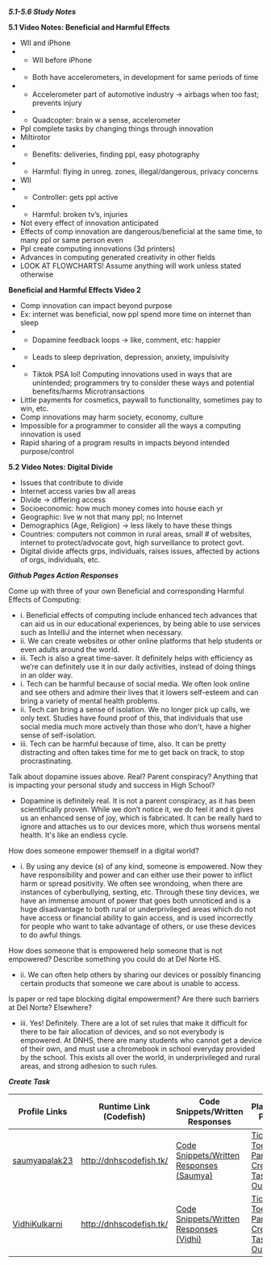 **_5.1-5.6 Study Notes_**

**5.1 Video Notes: Beneficial and Harmful Effects**
* WII and iPhone
* * WII before iPhone
* * Both have accelerometers, in development for same periods of time
* * Accelerometer part of automotive industry → airbags when too fast; prevents injury
* * Quadcopter: brain w a sense, accelerometer
* Ppl complete tasks by changing things through innovation
* Miltirotor
* * Benefits: deliveries, finding ppl, easy photography
* * Harmful: flying in unreg. zones, illegal/dangerous, privacy concerns
* WII
* * Controller: gets ppl active
* * Harmful: broken tv’s, injuries
* Not every effect of innovation anticipated
* Effects of comp innovation are dangerous/beneficial at the same time, to many ppl or same person even
* Ppl create computing innovations (3d printers)
* Advances in computing generated creativity in other fields
* LOOK AT FLOWCHARTS! Assume anything will work unless stated otherwise

**Beneficial and Harmful Effects Video 2**
* Comp innovation can impact beyond purpose
* Ex: internet was beneficial, now ppl spend more time on internet than sleep
* * Dopamine feedback loops → like, comment, etc: happier
* * Leads to sleep deprivation, depression, anxiety, impulsivity
* * Tiktok PSA lol!
Computing innovations used in ways that are unintended; programmers try to consider these ways and potential benefits/harms
Microtransactions
* Little payments for cosmetics, paywall to functionality, sometimes pay to win, etc.
* Comp innovations may harm society, economy, culture
* Impossible for a programmer to consider all the ways a computing innovation is used
* Rapid sharing of a program results in impacts beyond intended purpose/control


**5.2 Video Notes: Digital Divide**
* Issues that contribute to divide
* Internet access varies bw all areas
* Divide → differing access
* Socioeconomic: how much money comes into house each yr
* Geographic: live  w not that many ppl; no Internet
* Demographics (Age, Religion) → less likely to have these things
* Countries: computers not common in rural areas, small # of websites, internet to protect/advocate govt, high surveillance to protect govt.
* Digital divide affects grps, individuals, raises issues, affected by actions of orgs, individuals, etc.


**_Github Pages Action Responses_**

Come up with three of your own Beneficial and corresponding Harmful Effects of Computing:
*  i. Beneficial effects of computing include enhanced tech advances that can aid us in our educational experiences, by being able to use services such as IntelliJ and the internet when necessary. 
*  ii. We can create websites or other online platforms that help students or even adults around the world.
*  iii. Tech is also a great time-saver. It definitely helps with efficiency as we’re can definitely use it in our daily activities, instead of doing things in an older way.
*  i. Tech can be harmful because of social media. We often look online and see others and admire their lives that it lowers self-esteem and can bring a variety of mental health problems.
*  ii. Tech can bring a sense of isolation. We no longer pick up calls, we only text. Studies have found proof of this, that individuals that use social media much more actively than those who don't, have a higher sense of self-isolation.
*  iii. Tech can be harmful because of time, also. It can be pretty distracting and often takes time for me to get back on track, to stop procrastinating.

Talk about dopamine issues above. Real? Parent conspiracy? Anything that is impacting your personal study and success in High School?
* Dopamine is definitely real. It is not a parent conspiracy, as it has been scientifically proven. While we don’t notice it, we do feel it and it gives us an enhanced sense of joy, which is fabricated. It can be really hard to ignore and attaches us to our devices more, which thus worsens mental health. It's like an endless cycle.

How does someone empower themself in a digital world?
*  i. By using any device (s) of any kind, someone is empowered. Now they have responsibility and power and can either use their power to inflict harm or spread positivity. We often see wrondoing, when there are instances of cyberbullying, sexting, etc. Through these tiny devices, we have an immense amount of power that goes both unnoticed and is a huge disadvantage to both rural or underprivileged areas which do not have access or financial ability to gain access, and is used incorrectly for people who want to take advantage of others, or use these devices to do awful things. 

How does someone that is empowered help someone that is not empowered? Describe something you could do at Del Norte HS.
*  ii. We can often help others by sharing our devices or possibly financing certain products that someone we care about is unable to access.

Is paper or red tape blocking digital empowerment? Are there such barriers at Del Norte? Elsewhere?
*  iii. Yes! Definitely. There are a lot of set rules that make it difficult for there to be fair allocation of devices, and so not everybody is empowered. At DNHS, there are many students who cannot get a device of their own, and must use a chromebook in school everyday provided by the school. This exists all over the world, in underprivileged and rural areas, and strong adhesion to such rules.


**_Create Task_**

|Profile Links | Runtime Link (Codefish) | Code Snippets/Written Responses | Planning Page |
| --------------- | --------------- | -------------------------------------- | --------------|
|  <a href="https://github.com/saumyapalk23" target="_blank">saumyapalak23</a> | http://dnhscodefish.tk/ |<a href="https://github.com/arushi10/codefish/wiki/Written-Response-And-Video-(Create-Task)---Saumya" target="_blank">Code Snippets/Written Responses (Saumya)</a> |<a href = "https://github.com/arushi10/codefish/wiki/Vidhi-and-Saumya-Create-Task:--Tic-Tac-Toe" target = "_blank"> Tic Tac Toe Partner Create Task Outline
|<a href="https://github.com/VidhiKulkarni" target="_blank">VidhiKulkarni</a> |http://dnhscodefish.tk/| <a href="https://github.com/arushi10/codefish/wiki/Vidhi---Written-Create-Task" target="_blank">Code Snippets/Written Responses (Vidhi)</a> |<a href = "https://github.com/arushi10/codefish/wiki/Vidhi-and-Saumya-Create-Task:--Tic-Tac-Toe" target = "_blank"> Tic Tac Toe Partner Create Task Outline | |

